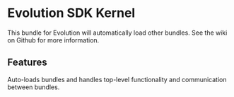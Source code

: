 # Evolution SDK Kernel

This bundle for Evolution will automatically load other bundles. See the wiki on Github for more information.

## Features

Auto-loads bundles and handles top-level functionality and communication between bundles.